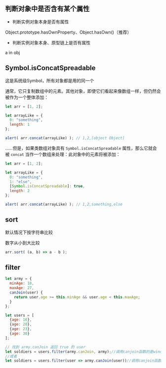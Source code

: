 ## 判断对象中是否含有某个属性

- 判断实例对象本身是否有属性

Object.prototype.hasOwnProperty、Object.hasOwn()（推荐）

- 判断实例对象本身、原型链上是否有属性

a in obj

## Symbol.isConcatSpreadable

这是系统级Symbol，所有对象都是用的同一个

通常，它只复制数组中的元素。其他对象，即使它们看起来像数组一样，但仍然会被作为一个整体添加：

```js
let arr = [1, 2];

let arrayLike = {
  0: "something",
  length: 1
};

alert( arr.concat(arrayLike) ); // 1,2,[object Object]
```

……但是，如果类数组对象具有 `Symbol.isConcatSpreadable` 属性，那么它就会被 `concat` 当作一个数组来处理：此对象中的元素将被添加：

```javascript
let arr = [1, 2];

let arrayLike = {
  0: "something",
  1: "else",
  [Symbol.isConcatSpreadable]: true,
  length: 2
};

alert( arr.concat(arrayLike) ); // 1,2,something,else
```

## sort

默认情况下按字符串比较

数字从小到大比较

```javascript
arr.sort( (a, b) => a - b );
```

## filter

```js
let army = {
  minAge: 18,
  maxAge: 27,
  canJoin(user) {
    return user.age >= this.minAge && user.age < this.maxAge;
  }
};

let users = [
  {age: 16},
  {age: 20},
  {age: 23},
  {age: 30}
];

// 找到 army.canJoin 返回 true 的 user
let soldiers = users.filter(army.canJoin, army);//调用canjoin函数的是window
//或者
let soldiers = users.filter(user => army.canJoin(user))//调用canjoin函数的是army
```


